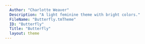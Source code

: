 ```yaml
---
  Author: "Charlotte Weaver"
  Description: "A light feminine theme with bright colors."
  FileName: "Butterfly.tmTheme"
  ID: "Butterfly"
  Title: "Butterfly"
  layout: theme
---
```

  